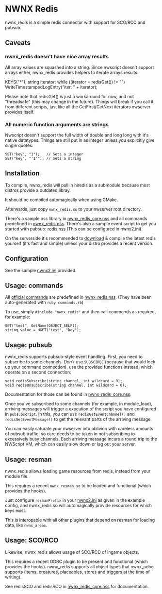 # NWNX Redis

nwnx_redis is a simple redis connector with support for SCO/RCO and pubsub.

## Caveats

### nwnx_redis doesn't have nice array results
All array values are squashed into a string. Since nwscript doesn't support
arrays either, nwnx_redis provides helpers to iterate arrays results:

  KEYS("*");
  string iterator;
  while ((iterator = redisGet()) != "")
		WriteTimestampedLogEntry("iter: " + iterator);

Please note that redisGet() is just a workaround for now, and not "threadsafe"
(this may change in the future). Things will break if you call it from different
scripts, just like all the GetFirst/GetNext iterators nwserver provides itself.

### All numeric function arguments are strings

Nwscript doesn't support the full width of double and long long with it's
native datatypes. Things are still put in as integer unless you explicitly
give single quotes:

	SET("key", "1");   // Sets a integer
	SET("key", "'1'"); // Sets a string

## Installation

To compile, nwnx_redis will pull in hiredis as a submodule because most distros
provide a outdated libray.

It should be compiled automagically when using CMake.

Afterwards, just copy `nwnx_redis.so` to your nwserver root directory.

There's a sample nss library in [nwnx_redis_core.nss](nwnx_redis_core.nss) and
all commands predefined in [nwnx_redis.nss](nwnx_redis.nss).
There's also a sample event script to get you started with pubsub:
[redis.nss](redis.nss) (This can be configured in nwnx2.ini).

On the serverside it's recommended to [download](http://redis.io) &
compile the latest redis yourself (it's fast and simple) unless your distro
provides a recent version.

## Configuration

See the sample [nwnx2.ini](nwnx2.ini) provided.

## Usage: commands

All [official commands](http://redis.io/commands/) are predefined in
[nwnx_redis.nss](nwnx_redis.nss). (They have been auto-generated with
`ruby commands.rb`)

To use, simply `#include "nwnx_redis"` and then call commands as required,
for example:

	SET("test", GetName(OBJECT_SELF));
	string value = HGET("test", "key");

## Usage: pubsub

nwnx_redis supports pubsub-style event handling. First, you need to subscribe
to some channels. *Don't* use `SUBSCIRBE` (because that would lock up your
command connection), use the provided functions instead, which operate on a
second connection:

	void redisSubscribe(string channel, int wildcard = 0);
	void redisUnsubscribe(string channel, int wildcard = 0);

Documentation for those can be found in [nwnx_redis_core.nss](nwnx_redis_core.nss).

Once you've subscribed to some channels (for example, in module_load),
arriving messages will trigger a execution of the script you have configured
in `pubsubscript`. In this, you can use `redisGetEventChannel()` and
`redisGetEventMessage()` to get the relevant parts of the arriving message.

You can easily saturate your nwserver into oblivion with careless amounts of
pubsub traffic, so care needs to be taken in not subscribing to excessively busy
channels. Each arriving message incurs a round trip to the NWScript VM, which can easily
slow down or lag out your server.

## Usage: resman

nwnx_redis allows loading game resources from redis, instead from your module file.

This requires a recent `nwnx_resman.so` to be loaded and functional
(which provides the hooks).

Just configure `resmanPrefix` in your [nwnx2.ini](nwnx2.ini) as given in the
example config, and nwnx_redis.so will automagically provide resources for
which keys exist.

This is interopable with all other plugins that depend on resman for loading data,
like `nwnx_areas`.

## Usage: SCO/RCO

Likewise, nwnx_redis allows usage of SCO/RCO of ingame objects.

This requires a recent ODBC plugin to be present and functional
(which provides the hooks). nwnx_redis supports all object types that nwnx_odbc
supports (items, creatures, placeables, stores and triggers at the time of writing).

See redisSCO and redisRCO in [nwnx_redis_core.nss](nwnx_redis_core.nss) for
documentation.

